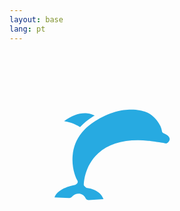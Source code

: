 ```yaml
---
layout: base
lang: pt
---
```


<g transform="translate(350 410)" >
<svg fill="#27aae1" xmlns="http://www.w3.org/2000/svg" width="800" height="800" viewBox="-200 -200 1400 1400">
<path  class='dolphin-map' d="M484.485,159.996c-3.865-1.553-6.531-5.138-6.908-9.285c-0.148-1.446-4.262-37.334-45.012-70.37
c-8.377-6.852-17.551-12.023-27.3-15.399c-31.108-10.774-115.304-28.317-225.022,41.29
c-21.27,13.493-39.191,28.591-53.749,45.224c-2.88,3.403-3.14,3.693-5.89,7.052c-23.491,29.436-36.931,63.42-40.083,101.652
c-4.491,54.471,13.77,97.869,21.185,109.995c3.191,5.221,1.531,12.027-3.672,15.235c-0.657,0.402-6.131,4.61-8.998,5.06
C88.227,390.578,14.412,402.753,0,445.358l64.566,2.244c0.245,0.008,0.489,0.025,0.733,0.05c4.057,0.41,8.017-1.026,10.876-3.935
l4.733-4.83c8.188-8.357,19.964-12.139,31.49-10.117c11.527,2.021,21.309,9.582,26.168,20.229l0.229,0.5
c2.461,5.392,8.078,8.459,13.975,7.625c0.266-0.036,0.532-0.065,0.799-0.083l64.263-4.372
c-16.789-45.621-72.603-49.455-73.212-49.491c-3.047-0.179-14.334-9.292-14.34-13.858c-0.004-3.328,0.616-82.202,63.867-139.979
c50.403-46.042,125.182-64.854,222.271-55.921c0.093,0.008,0.183,0.018,0.276,0.029c6.573,0.77,64.644,7.65,79.488,11.764
c2.547,0.486,12.253-4.732,15.152-14.616C515.853,175.167,496.452,164.801,484.485,159.996z M426.895,131.066
M168.372,87.519c3.405-2.159,6.812-4.245,10.22-6.28c-7.725-3.988-18.809-8.267-32.759-9.854
c-32.079-3.651-67.342,8.254-103.131,34.586c19.801,3.11,46.794,10.336,70.857,26.969
C127.989,117.113,145.96,101.735,168.372,87.519z"/>
</svg>
</g>